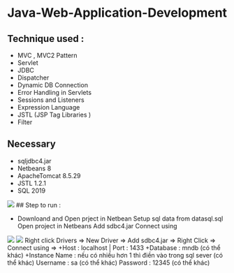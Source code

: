 # Java-Web-Application-Development
## Technique used : 
+ MVC , MVC2 Pattern
+ Servlet
+ JDBC
+ Dispatcher
+ Dynamic DB Connection
+ Error Handling in Servlets
+ Sessions and Listeners
+ Expression Language
+ JSTL (JSP Tag Libraries )
+ Filter
## Necessary 
+ sqljdbc4.jar
+ Netbeans 8
+ ApacheTomcat 8.5.29
+ JSTL 1.2.1
+ SQL 2019
<img src="https://github.com/user-attachments/assets/b126d8e4-44a8-42f5-a39d-b71a86c2a2a2">
## Step to run : 

- Downloand and Open prject in Netbean
  Setup sql data from datasql.sql
  Open project in Netbeans
  Add sdbc4.jar
  Connect using 
<img src="https://github.com/user-attachments/assets/16be7897-537c-43b5-a5ec-c7b38da9cfff">
<img src="https://github.com/user-attachments/assets/fdcef4c6-2769-4886-935c-14d7020b258c"> 
Right click Drivers => New Driver => Add sdbc4.jar => Right Click => Connect using =>
+Host : localhost | Port : 1433
+Database : mndb (có thể khác)
+Instance Name : nếu có nhiều hơn 1 thì điền vào trong sql sever (có thể khác)
Username : sa (có thể khác) 
Password : 12345 (có thể khác)
